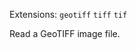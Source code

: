 <!--fused:filePreview-->
Extensions: `geotiff` `tiff` `tif`

<!--fused:readme-->
Read a GeoTIFF image file.
